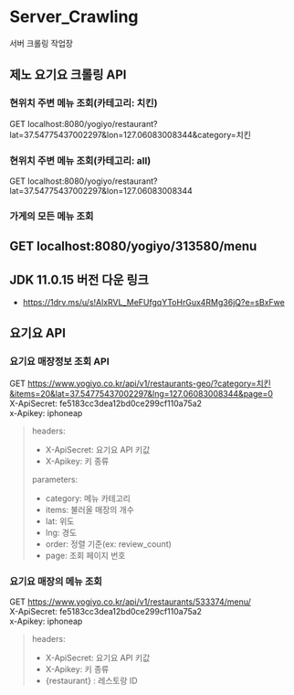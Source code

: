 # Server_Crawling
서버 크롤링 작업장


## 제노 요기요 크롤링 API  
### 현위치 주변 메뉴 조회(카테고리: 치킨)  
GET localhost:8080/yogiyo/restaurant?lat=37.54775437002297&lon=127.06083008344&category=치킨

### 현위치 주변 메뉴 조회(카테고리: all)  
GET localhost:8080/yogiyo/restaurant?lat=37.54775437002297&lon=127.06083008344

### 가게의 모든 메뉴 조회  
GET localhost:8080/yogiyo/313580/menu
--------------------------------------
## JDK 11.0.15 버전 다운 링크
- https://1drv.ms/u/s!AlxRVL_MeFUfgqYToHrGux4RMg36jQ?e=sBxFwe

## 요기요 API
### 요기요 매장정보 조회 API
GET https://www.yogiyo.co.kr/api/v1/restaurants-geo/?category=치킨&items=20&lat=37.54775437002297&lng=127.06083008344&page=0  
X-ApiSecret: fe5183cc3dea12bd0ce299cf110a75a2  
x-Apikey: iphoneap  
> headers:  
> - X-ApiSecret: 요기요 API 키값
> - X-Apikey: 키 종류
> 
> parameters:  
> - category: 메뉴 카테고리  
> - items: 불러올 매장의 개수
> - lat: 위도
> - lng: 경도
> - order: 정렬 기준(ex: review_count)
> - page: 조회 페이지 번호

### 요기요 매장의 메뉴 조회  
GET https://www.yogiyo.co.kr/api/v1/restaurants/533374/menu/  
X-ApiSecret: fe5183cc3dea12bd0ce299cf110a75a2  
x-Apikey: iphoneap  
> headers:  
> - X-ApiSecret: 요기요 API 키값
> - X-Apikey: 키 종류  
> - {restaurant} : 레스토랑 ID

